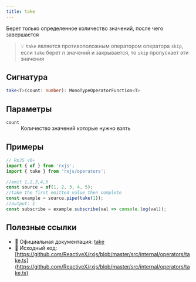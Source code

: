 ```yaml
---
title: take
---
```


Берет только определенное количество значений, после чего завершается

> 💡 `take` является противоположным оператором оператора `skip`, если `take` берет *n* значений и закрывается, то `skip` пропускает эти значения

## Сигнатура

```typescript
take<T>(count: number): MonoTypeOperatorFunction<T>
```

## Параметры

<dl>
  <dt><code>count</code></dt>
  <dd>Количество значений которые нужно взять</dd>
</dl>

## Примеры

```typescript
// RxJS v6+
import { of } from 'rxjs';
import { take } from 'rxjs/operators';

//emit 1,2,3,4,5
const source = of(1, 2, 3, 4, 5);
//take the first emitted value then complete
const example = source.pipe(take(1));
//output: 1
const subscribe = example.subscribe(val => console.log(val));
```

## Полезные ссылки

- 📰 Официальная документация: [take](https://rxjs.dev/api/operators/take)
- 📁 Исходный код: [https://github.com/ReactiveX/rxjs/blob/master/src/internal/operators/take.ts](https://github.com/ReactiveX/rxjs/blob/master/src/internal/operators/take.ts)
